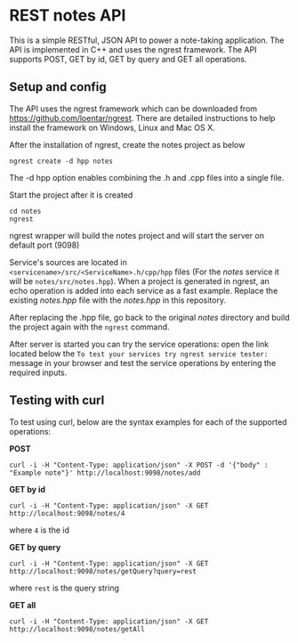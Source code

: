# REST notes API

This is a simple RESTful, JSON API to power a note-taking application. The API is implemented in C++ and uses the ngrest framework. The API supports POST, GET by id, GET by query and GET all operations.

## Setup and config

The API uses the ngrest framework which can be downloaded from https://github.com/loentar/ngrest. There are detailed instructions to help install the framework on Windows, Linux and Mac OS X.

After the installation of ngrest, create the notes project as below
```
ngrest create -d hpp notes
```
The -d hpp option enables combining the .h and .cpp files into a single file.

Start the project after it is created
```
cd notes
ngrest
```
ngrest wrapper will build the notes project and will start the server on default port (9098)

Service's sources are located in ```<servicename>/src/<ServiceName>.h/cpp/hpp``` files (For the *notes* service it will be ```notes/src/notes.hpp```).
When a project is generated in ngrest, an echo operation is added into each service as a fast example. 
Replace the existing *notes.hpp* file with the *notes.hpp* in this repository.

After replacing the .hpp file, go back to the original *notes* directory and build the project again with the ```ngrest``` command.

After server is started you can try the service operations: open the link located below the ```To test your services try ngrest service tester:``` message in your browser and test the service operations by entering the required inputs.

## Testing with curl

To test using curl, below are the syntax examples for each of the supported operations:

**POST**

```curl -i -H "Content-Type: application/json" -X POST -d '{"body" : "Example note"}' http://localhost:9098/notes/add```

**GET by id**

```curl -i -H "Content-Type: application/json" -X GET http://localhost:9098/notes/4```

where ```4``` is the id

**GET by query**

```curl -i -H "Content-Type: application/json" -X GET http://localhost:9098/notes/getQuery?query=rest```

where ```rest``` is the query string

**GET all**

```curl -i -H "Content-Type: application/json" -X GET http://localhost:9098/notes/getAll```





